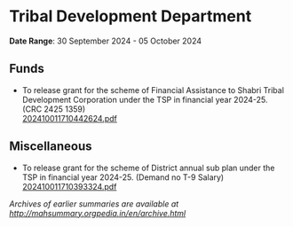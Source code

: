 # Tribal Development Department

**Date Range**: 30 September 2024 - 05 October 2024


## Funds
- To release grant for the scheme of  Financial Assistance to Shabri Tribal Development Corporation under the TSP in financial year 2024-25. (CRC 2425 1359)\
  [202410011710442624.pdf](https://gr.maharashtra.gov.in/Site/Upload/Government%20Resolutions/English/202410011710442624.pdf)

## Miscellaneous
- To release grant for the scheme of District annual sub plan under the TSP in financial year 2024-25. (Demand no T-9 Salary)\
  [202410011710393324.pdf](https://gr.maharashtra.gov.in/Site/Upload/Government%20Resolutions/English/202410011710393324.pdf)


*Archives of earlier summaries are available at http://mahsummary.orgpedia.in/en/archive.html*